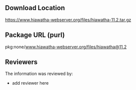 ## Download Location

https://www.hiawatha-webserver.org/files/hiawatha-11.2.tar.gz

## Package URL (purl)

pkg:none/www.hiawatha-webserver.org/files/hiawatha@11.2

## Reviewers

The information was reviewed by:

* add reviewer here
